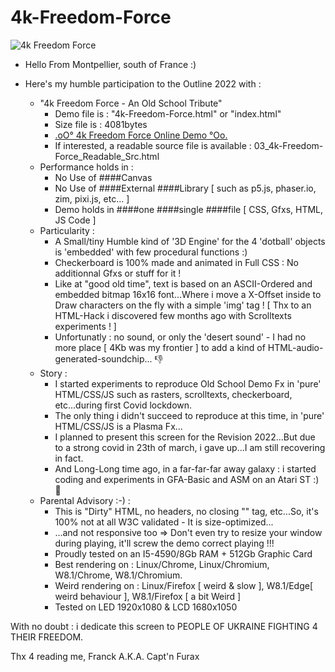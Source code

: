 # 4k-Freedom-Force

![4k Freedom Force](https://github.com/CaptainFurax/Freedom-Force-4k/blob/main/CPT2205222101-1680x863.png)

+ Hello From Montpellier, south of France :)
+ Here's my humble participation to the Outline 2022 with :

  + "4k Freedom Force - An Old School Tribute"
    + Demo file is : "4k-Freedom-Force.html" or "index.html"
    + Size file is : 4081bytes 
    + [.oO° 4k Freedom Force Online Demo °Oo.](https://captainfurax.github.io/4k-Freedom-Force/)
    + If interested, a readable source file is available : 03_4k-Freedom-Force_Readable_Src.html
  + Performance holds in : 
    + No Use of ####Canvas
    + No Use of ####External ####Library [ such as p5.js, phaser.io, zim, pixi.js, etc... ]
    + Demo holds in ####one ####single ####file [ CSS, Gfxs, HTML, JS Code ]
  + Particularity :
    + A Small/tiny Humble kind of '3D Engine' for the 4 'dotball' objects is 'embedded' with few procedural functions :)
    + Checkerboard is 100% made and animated in Full CSS : No additionnal Gfxs or stuff for it !
    + Like at "good old time", text is based on an ASCII-Ordered and embedded bitmap 16x16 font...Where i move a X-Offset inside to Draw characters 
      on the fly with a simple 'img' tag ! [ Thx to an HTML-Hack i discovered few months ago with Scrolltexts experiments ! ]
    + Unfortunatly : no sound, or only the 'desert sound' - I had no more place [ 4Kb was my frontier ] to add a kind of HTML-audio-generated-soundchip... 👎
  + Story :
    + I started experiments to reproduce Old School Demo Fx in 'pure' HTML/CSS/JS such as rasters, scrolltexts, checkerboard, etc...during first Covid
      lockdown.
    + The only thing i didn't succeed to reproduce at this time, in 'pure' HTML/CSS/JS is a Plasma Fx...
    + I planned to present this screen for the Revision 2022...But due to a strong covid in 23th of march, i gave up...I am still recovering in fact.
    + And Long-Long time ago, in a far-far-far away galaxy : i started coding and experiments in GFA-Basic and ASM on an Atari ST :) 🦖
  + Parental Advisory :-) : 
    + This is "Dirty" HTML, no headers, no closing "</body>" tag, etc...So, it's 100% not at all W3C validated - It is size-optimized...
    + ...and not responsive too => Don't even try to resize your window during playing, it'll screw the demo correct playing !!!
    + Proudly tested on an I5-4590/8Gb RAM + 512Gb Graphic Card
    + Best rendering on : Linux/Chrome, Linux/Chromium, W8.1/Chrome, W8.1/Chromium.
    + Weird rendering on : Linux/Firefox [ weird & slow ], W8.1/Edge[ weird behaviour ], W8.1/Firefox [ a bit Weird ]
    + Tested on LED 1920x1080 & LCD 1680x1050

With no doubt : i dedicate this screen to PEOPLE OF UKRAINE FIGHTING 4 THEIR FREEDOM.

Thx 4 reading me,
Franck A.K.A. Capt'n Furax


